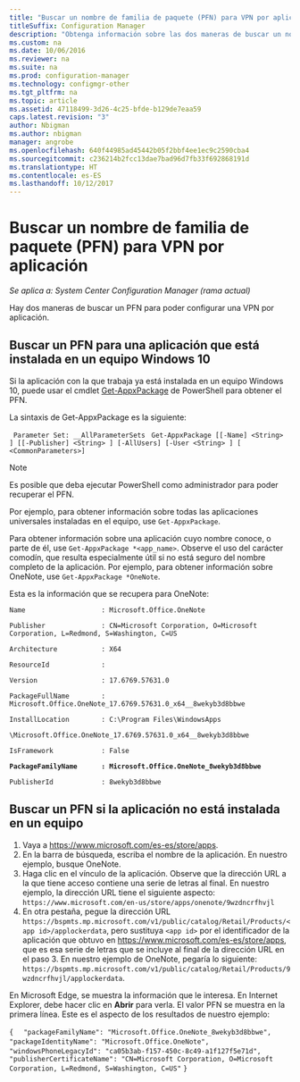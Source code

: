 ```yaml
---
title: "Buscar un nombre de familia de paquete (PFN) para VPN por aplicación"
titleSuffix: Configuration Manager
description: "Obtenga información sobre las dos maneras de buscar un nombre de familia de paquete para poder configurar una VPN por aplicación."
ms.custom: na
ms.date: 10/06/2016
ms.reviewer: na
ms.suite: na
ms.prod: configuration-manager
ms.technology: configmgr-other
ms.tgt_pltfrm: na
ms.topic: article
ms.assetid: 47118499-3d26-4c25-bfde-b129de7eaa59
caps.latest.revision: "3"
author: Nbigman
ms.author: nbigman
manager: angrobe
ms.openlocfilehash: 640f44985ad45442b05f2bbf4ee1ec9c2590cba4
ms.sourcegitcommit: c236214b2fcc13dae7bad96d7fb33f692868191d
ms.translationtype: HT
ms.contentlocale: es-ES
ms.lasthandoff: 10/12/2017
---
```

# <a name="find-a-package-family-name-pfn-for-per-app-vpn"></a>Buscar un nombre de familia de paquete (PFN) para VPN por aplicación

*Se aplica a: System Center Configuration Manager (rama actual)*


Hay dos maneras de buscar un PFN para poder configurar una VPN por aplicación.

## <a name="find-a-pfn-for-an-app-thats-installed-on-a-windows-10-computer"></a>Buscar un PFN para una aplicación que está instalada en un equipo Windows 10

Si la aplicación con la que trabaja ya está instalada en un equipo Windows 10, puede usar el cmdlet [Get-AppxPackage](https://technet.microsoft.com/library/hh856044.aspx) de PowerShell para obtener el PFN.

La sintaxis de Get-AppxPackage es la siguiente:

` Parameter Set: __AllParameterSets`
` Get-AppxPackage [[-Name] <String> ] [[-Publisher] <String> ] [-AllUsers] [-User <String> ] [ <CommonParameters>]`

> [!NOTE]
> Es posible que deba ejecutar PowerShell como administrador para poder recuperar el PFN.

Por ejemplo, para obtener información sobre todas las aplicaciones universales instaladas en el equipo, use `Get-AppxPackage`.

Para obtener información sobre una aplicación cuyo nombre conoce, o parte de él, use `Get-AppxPackage *<app_name>`. Observe el uso del carácter comodín, que resulta especialmente útil si no está seguro del nombre completo de la aplicación. Por ejemplo, para obtener información sobre OneNote, use `Get-AppxPackage *OneNote`.


Esta es la información que se recupera para OneNote:

`Name                   : Microsoft.Office.OneNote`

`Publisher              : CN=Microsoft Corporation, O=Microsoft Corporation, L=Redmond, S=Washington, C=US`

`Architecture           : X64`

`ResourceId             :`

`Version                : 17.6769.57631.0`

`PackageFullName        : Microsoft.Office.OneNote_17.6769.57631.0_x64__8wekyb3d8bbwe`

`InstallLocation        : C:\Program Files\WindowsApps`

`\Microsoft.Office.OneNote_17.6769.57631.0_x64__8wekyb3d8bbwe`

`IsFramework            : False`

**`PackageFamilyName      : Microsoft.Office.OneNote_8wekyb3d8bbwe`**

`PublisherId            : 8wekyb3d8bbwe`



## <a name="find-a-pfn-if-the-app-is-not-installed-on-a-computer"></a>Buscar un PFN si la aplicación no está instalada en un equipo

1.  Vaya a https://www.microsoft.com/es-es/store/apps.
2.  En la barra de búsqueda, escriba el nombre de la aplicación. En nuestro ejemplo, busque OneNote.
3.  Haga clic en el vínculo de la aplicación. Observe que la dirección URL a la que tiene acceso contiene una serie de letras al final. En nuestro ejemplo, la dirección URL tiene el siguiente aspecto: `https://www.microsoft.com/en-us/store/apps/onenote/9wzdncrfhvjl`
4.  En otra pestaña, pegue la dirección URL `https://bspmts.mp.microsoft.com/v1/public/catalog/Retail/Products/<app id>/applockerdata`, pero sustituya `<app id>` por el identificador de la aplicación que obtuvo en https://www.microsoft.com/es-es/store/apps, que es esa serie de letras que se incluye al final de la dirección URL en el paso 3. En nuestro ejemplo de OneNote, pegaría lo siguiente: `https://bspmts.mp.microsoft.com/v1/public/catalog/Retail/Products/9wzdncrfhvjl/applockerdata`.

En Microsoft Edge, se muestra la información que le interesa. En Internet Explorer, debe hacer clic en **Abrir** para verla. El valor PFN se muestra en la primera línea. Este es el aspecto de los resultados de nuestro ejemplo:


`{`
`  "packageFamilyName": "Microsoft.Office.OneNote_8wekyb3d8bbwe",`
`  "packageIdentityName": "Microsoft.Office.OneNote",`
`  "windowsPhoneLegacyId": "ca05b3ab-f157-450c-8c49-a1f127f5e71d",`
`  "publisherCertificateName": "CN=Microsoft Corporation, O=Microsoft Corporation, L=Redmond, S=Washington, C=US"`
`}`
